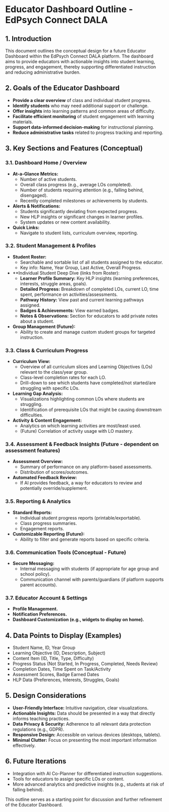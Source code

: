 # Educator Dashboard Outline - EdPsych Connect DALA

## 1. Introduction

This document outlines the conceptual design for a future Educator Dashboard within the EdPsych Connect DALA platform. The dashboard aims to provide educators with actionable insights into student learning, progress, and engagement, thereby supporting differentiated instruction and reducing administrative burden.

## 2. Goals of the Educator Dashboard

*   **Provide a clear overview** of class and individual student progress.
*   **Identify students** who may need additional support or challenge.
*   **Offer insights** into learning patterns and common areas of difficulty.
*   **Facilitate efficient monitoring** of student engagement with learning materials.
*   **Support data-informed decision-making** for instructional planning.
*   **Reduce administrative tasks** related to progress tracking and reporting.

## 3. Key Sections and Features (Conceptual)

### 3.1. Dashboard Home / Overview
*   **At-a-Glance Metrics:**
    *   Number of active students.
    *   Overall class progress (e.g., average LOs completed).
    *   Number of students requiring attention (e.g., falling behind, disengaged).
    *   Recently completed milestones or achievements by students.
*   **Alerts & Notifications:**
    *   Students significantly deviating from expected progress.
    *   New HLP insights or significant changes in learner profiles.
    *   System updates or new content availability.
*   **Quick Links:**
    *   Navigate to student lists, curriculum overview, reporting.

### 3.2. Student Management & Profiles
*   **Student Roster:**
    *   Searchable and sortable list of all students assigned to the educator.
    *   Key info: Name, Year Group, Last Active, Overall Progress.
*   **Individual Student Deep Dive (links from Roster):
    *   **Learner Profile Summary:** Key HLP insights (learning preferences, interests, struggle areas, goals).
    *   **Detailed Progress:** Breakdown of completed LOs, current LO, time spent, performance on activities/assessments.
    *   **Pathway History:** View past and current learning pathways assigned.
    *   **Badges & Achievements:** View earned badges.
    *   **Notes & Observations:** Section for educators to add private notes about a student.
*   **Group Management (Future):**
    *   Ability to create and manage custom student groups for targeted instruction.

### 3.3. Class & Curriculum Progress
*   **Curriculum View:**
    *   Overview of all curriculum slices and Learning Objectives (LOs) relevant to the class/year group.
    *   Class-level completion rates for each LO.
    *   Drill-down to see which students have completed/not started/are struggling with specific LOs.
*   **Learning Gap Analysis:**
    *   Visualizations highlighting common LOs where students are struggling.
    *   Identification of prerequisite LOs that might be causing downstream difficulties.
*   **Activity & Content Engagement:**
    *   Analytics on which learning activities are most/least used.
    *   (Future) Correlation of activity usage with LO mastery.

### 3.4. Assessment & Feedback Insights (Future - dependent on assessment features)
*   **Assessment Overview:**
    *   Summary of performance on any platform-based assessments.
    *   Distribution of scores/outcomes.
*   **Automated Feedback Review:**
    *   If AI provides feedback, a way for educators to review and potentially override/supplement.

### 3.5. Reporting & Analytics
*   **Standard Reports:**
    *   Individual student progress reports (printable/exportable).
    *   Class progress summaries.
    *   Engagement reports.
*   **Customizable Reporting (Future):**
    *   Ability to filter and generate reports based on specific criteria.

### 3.6. Communication Tools (Conceptual - Future)
*   **Secure Messaging:**
    *   Internal messaging with students (if appropriate for age group and school policy).
    *   Communication channel with parents/guardians (if platform supports parent accounts).

### 3.7. Educator Account & Settings
*   **Profile Management.**
*   **Notification Preferences.**
*   **Dashboard Customization (e.g., widgets to display on home).**

## 4. Data Points to Display (Examples)

*   Student Name, ID, Year Group
*   Learning Objective (ID, Description, Subject)
*   Content Item (ID, Title, Type, Difficulty)
*   Progress Status (Not Started, In Progress, Completed, Needs Review)
*   Completion Dates, Time Spent on Task/Activity
*   Assessment Scores, Badge Earned Dates
*   HLP Data (Preferences, Interests, Struggles, Goals)

## 5. Design Considerations

*   **User-Friendly Interface:** Intuitive navigation, clear visualizations.
*   **Actionable Insights:** Data should be presented in a way that directly informs teaching practices.
*   **Data Privacy & Security:** Adherence to all relevant data protection regulations (e.g., GDPR).
*   **Responsive Design:** Accessible on various devices (desktops, tablets).
*   **Minimal Clutter:** Focus on presenting the most important information effectively.

## 6. Future Iterations

*   Integration with AI Co-Planner for differentiated instruction suggestions.
*   Tools for educators to assign specific LOs or content.
*   More advanced analytics and predictive insights (e.g., students at risk of falling behind).

This outline serves as a starting point for discussion and further refinement of the Educator Dashboard.
